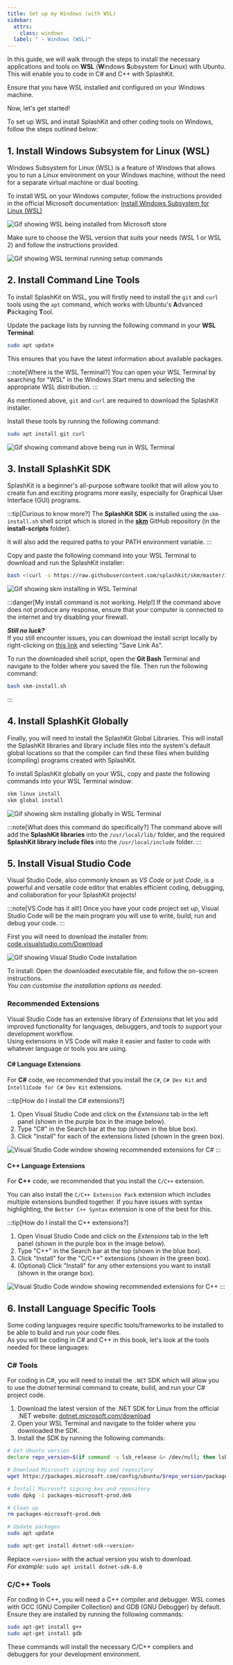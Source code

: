 ```yaml
---
title: Set up my Windows (with WSL)
sidebar:
  attrs:
    class: windows
  label: " - Windows (WSL)"
---
```


In this guide, we will walk through the steps to install the necessary applications and tools on **WSL** (**W**indows **S**ubsystem for **L**inux) with Ubuntu. This will enable you to code in C# and C++ with SplashKit.

<!-- Is this part below needed here? -->
Ensure that you have WSL installed and configured on your Windows machine.

Now, let's get started!

To set up WSL and install SplashKit and other coding tools on Windows, follow the steps outlined below:

## 1. Install Windows Subsystem for Linux (WSL)

Windows Subsystem for Linux (WSL) is a feature of Windows that allows you to run a Linux environment on your Windows machine, without the need for a separate virtual machine or dual booting.

<!-- TODO: Update install instructions to be a bit clearer -->
To install WSL on your Windows computer, follow the instructions provided in the official Microsoft documentation: [Install Windows Subsystem for Linux (WSL)](https://docs.microsoft.com/en-us/windows/wsl/install-win10)

<!-- TODO: Check if this Gif is needed -->
![Gif showing WSL being installed from Microsoft store](/gifs/setup-windows/install-wsl.gif)

Make sure to choose the WSL version that suits your needs (WSL 1 or WSL 2) and follow the instructions provided.

<!-- Possible alternative to above - need to make things less vague -->
<!-- :::tip[Two versions of WSL available]
You can read [this article](https://learn.microsoft.com/en-us/windows/wsl/compare-versions) to compare the two versions of WSL and choose the one that best suits your needs.

If you're still unsure, choose WSL 2.
::: -->

<!-- TODO: Update Gif to be clearer -->
![Gif showing WSL terminal running setup commands](/gifs/setup-windows/wsl-terminal.gif)

## 2. Install Command Line Tools

To install SplashKit on WSL, you will firstly need to install the `git` and `curl` tools using the `apt` command, which works with Ubuntu's **A**dvanced **P**ackaging **T**ool.

Update the package lists by running the following command in your **WSL Terminal**:

```bash
sudo apt update
```

This ensures that you have the latest information about available packages.

:::note[Where is the WSL Terminal?]
You can open your WSL Terminal by searching for "WSL" in the Windows Start menu and selecting the appropriate WSL distribution.
:::

As mentioned above, `git` and `curl` are required to download the SplashKit installer.

Install these tools by running the following command:

```bash
sudo apt install git curl
```

![Gif showing command above being run in WSL Terminal](/gifs/setup-windows/wsl-git-curl.gif)

## 3. Install SplashKit SDK

SplashKit is a beginner's all-purpose software toolkit that will allow you to create fun and exciting programs more easily, especially for Graphical User Interface (GUI) programs.

:::tip[Curious to know more?]
The **SplashKit SDK** is installed using the `skm-install.sh` shell script which is stored in the [**skm**](https://github.com/splashkit/skm) GitHub repository (in the **install-scripts** folder).

It will also add the required paths to your PATH environment variable.
:::

Copy and paste the following command into your WSL Terminal to download and run the SplashKit installer:

```bash
bash <(curl -s https://raw.githubusercontent.com/splashkit/skm/master/install-scripts/skm-install.sh)
```

![Gif showing skm installing in WSL Terminal](/gifs/setup-windows/wsl-skm-install.gif)

:::danger[My install command is not working. Help!]
If the command above does not produce any response, ensure that your computer is connected to the internet and try disabling your firewall.

***Still no luck?***  
If you still encounter issues, you can download the install script locally by right-clicking on [this link](https://raw.githubusercontent.com/splashkit/skm/master/install-scripts/skm-install.sh) and selecting "Save Link As".

To run the downloaded shell script, open the **Git Bash** Terminal and navigate to the folder where you saved the file. Then run the following command:

```bash
bash skm-install.sh
```

:::

## 4. Install SplashKit Globally

Finally, you will need to install the SplashKit Global Libraries. This will install the SplashKit libraries and library include files into the system's default global locations so that the compiler can find these files when building (compiling) programs created with SplashKit.

To install SplashKit globally on your WSL, copy and paste the following commands into your WSL Terminal window:

```bash
skm linux install
skm global install
```

![Gif showing skm installing globally in WSL Terminal](/gifs/setup-windows/wsl-install-global.gif)

<!-- Check if directories are the same -->
:::note[What does this command do specifically?]
The command above will add the **SplashKit libraries** into the `/usr/local/lib/` folder, and the required **SplashKit library include files** into the `/usr/local/include` folder.
:::

## 5. Install Visual Studio Code

Visual Studio Code, also commonly known as *VS Code* or just *Code*, is a powerful and versatile code editor that enables efficient coding, debugging, and collaboration for your SplashKit projects!

:::note[VS Code has it all!]
Once you have your code project set up, Visual Studio Code will be the main program you will use to write, build, run and debug your code.
:::

First you will need to download the installer from: [code.visualstudio.com/Download](https://code.visualstudio.com/Download)

![Gif showing Visual Studio Code installation](/gifs/setup-windows/install-vscode.gif)

To install: Open the downloaded executable file, and follow the on-screen instructions.  
*You can customise the installation options as needed.*

<!-- TODO: Possibly add Gif of installation steps? or an image -->

### Recommended Extensions

Visual Studio Code has an extensive library of *Extensions* that let you add improved functionality for languages, debuggers, and tools to support your development workflow.  
Using extensions in VS Code will make it easier and faster to code with whatever language or tools you are using.

#### C# Language Extensions

For **C#** code, we recommended that you install the `C#`, `C# Dev Kit` and `IntelliCode for C# Dev Kit` extensions.

:::tip[How do I install the C# extensions?]

1. Open Visual Studio Code and click on the *Extensions* tab in the left panel (shown in the purple box in the image below).
2. Type "C#" in the Search bar at the top (shown in the blue box).
3. Click "Install" for each of the extensions listed (shown in the green box).

![Visual Studio Code window showing recommended extensions for C#](./images/vscode-extensions/vs-code-csharp-extensions.png)
:::

#### C++ Language Extensions

For **C++** code, we recommended that you install the `C/C++` extension.  

You can also install the `C/C++ Extension Pack` extension which includes multiple extensions bundled together. If you have issues with syntax highlighting, the `Better C++ Syntax` extension is one of the best for this.

:::tip[How do I install the C++ extensions?]

1. Open Visual Studio Code and click on the *Extensions* tab in the left panel (shown in the purple box in the image below).
2. Type "C++" in the Search bar at the top (shown in the blue box).
3. Click "Install" for the "C/C++" extensions (shown in the green box).
4. (Optional) Click "Install" for any other extensions you want to install (shown in the orange box).

![Visual Studio Code window showing recommended extensions for C++](./images/vscode-extensions/vs-code-cpp-extensions.png)
:::

## 6. Install Language Specific Tools

Some coding languages require specific tools/frameworks to be installed to be able to build and run your code files.  
As you will be coding in C# and C++ in this book, let's look at the tools needed for these languages:

### C# Tools

For coding in C#, you will need to install the `.NET` SDK which will allow you to use the *dotnet* terminal command to create, build, and run your C# project code.

<!-- TODO: Need some clarification from Aditya here -->
1. Download the latest version of the .NET SDK for Linux from the official .NET website: [dotnet.microsoft.com/download](https://learn.microsoft.com/en-us/dotnet/core/install/linux)
2. Open your WSL Terminal and navigate to the folder where you downloaded the SDK.
3. Install the SDK by running the following commands:

```bash title="Dotnet Installation script"
# Get Ubuntu version
declare repo_version=$(if command -v lsb_release &> /dev/null; then lsb_release -r -s; else grep -oP '(?<=^VERSION_ID=).+' /etc/os-release | tr -d '"'; fi)

# Download Microsoft signing key and repository
wget https://packages.microsoft.com/config/ubuntu/$repo_version/packages-microsoft-prod.deb -O packages-microsoft-prod.deb

# Install Microsoft signing key and repository
sudo dpkg -i packages-microsoft-prod.deb

# Clean up
rm packages-microsoft-prod.deb

# Update packages
sudo apt update

sudo apt-get install dotnet-sdk-<version>
```

Replace `<version>` with the actual version you wish to download.  
*For example:* `sudo apt install dotnet-sdk-8.0`

### C/C++ Tools

For coding in C++, you will need a C++ compiler and debugger. WSL comes with GCC (GNU Compiler Collection) and GDB (GNU Debugger) by default. Ensure they are installed by running the following commands:

<!-- TODO: Check about clang++ for the below commands -->

```bash
sudo apt-get install g++
sudo apt-get install gdb
```

These commands will install the necessary C/C++ compilers and debuggers for your development environment.

<!-- Now, your Windows machine is set up with WSL, Visual Studio Code, and SplashKit, ready for C# and C++ development. Happy coding! -->
